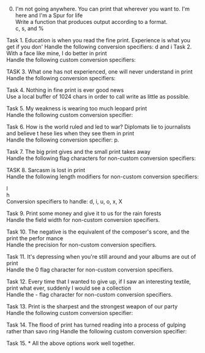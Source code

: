 0. I'm not going anywhere. You can print that wherever you want to. I'm here and I'm
 a Spur for life                                                                    
Write a function that produces output according to a format.                        
  c, s, and %                                                                                  
                                                                                    
Task 1. Education is when you read the fine print. Experience is what you get if you don'
Handle the following conversion specifiers:
d and i
Task 2. With a face like mine, I do better in print                                      
Handle the following custom conversion specifiers:                                  
                                                                                    
TASK 3. What one has not experienced, one will never understand in print                 
Handle the following conversion specifiers:                                         
                                                                                    
Task 4. Nothing in fine print is ever good news                                          
Use a local buffer of 1024 chars in order to call write as little as possible.      
                                                                                    
Task 5. My weakness is wearing too much leopard print                                    
Handle the following custom conversion specifier:                                   
                                                                                    
Task 6. How is the world ruled and led to war? Diplomats lie to journalists and believe t
hese lies when they see them in print                                               
Handle the following conversion specifier: p.                                       
                                                                                    
Task 7. The big print gives and the small print takes away                               
Handle the following flag characters for non-custom conversion specifiers:          
                                                                                    
TASK 8. Sarcasm is lost in print                                                         
Handle the following length modifiers for non-custom conversion specifiers:         
                                                                                    
l                                                                                   
h                                                                                   
Conversion specifiers to handle: d, i, u, o, x, X                                   
                                                                                    
Task 9. Print some money and give it to us for the rain forests                          
Handle the field width for non-custom conversion specifiers.                        
                                                                                    
Task 10. The negative is the equivalent of the composer's score, and the print the perfor
mance                                                                               
Handle the precision for non-custom conversion specifiers.                          
                                                                                    
Task 11. It's depressing when you're still around and your albums are out of print       
Handle the 0 flag character for non-custom conversion specifiers.                   
                                                                                    
Task 12. Every time that I wanted to give up, if I saw an interesting textile, print what
 ever, suddenly I would see a collection                                            
Handle the - flag character for non-custom conversion specifiers.                   
                                                                                    
Task 13. Print is the sharpest and the strongest weapon of our party                     
Handle the following custom conversion specifier:                                   
                                                                                    
Task 14. The flood of print has turned reading into a process of gulping rather than savo
ring Handle the following custom conversion specifier:                                   
                                                                                    
Task 15. * All the above options work well together. 

